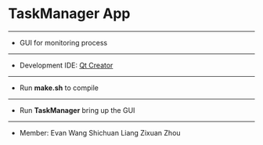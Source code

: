 # TaskManager App
---------
 * GUI for monitoring process
---------
 * Development IDE: [Qt Creator](https://www.qt.io/)
---------
 * Run **make.sh** to compile
---------
 * Run **TaskManager** bring up the GUI
---------
 * Member:
   Evan Wang
   Shichuan Liang
   Zixuan Zhou

